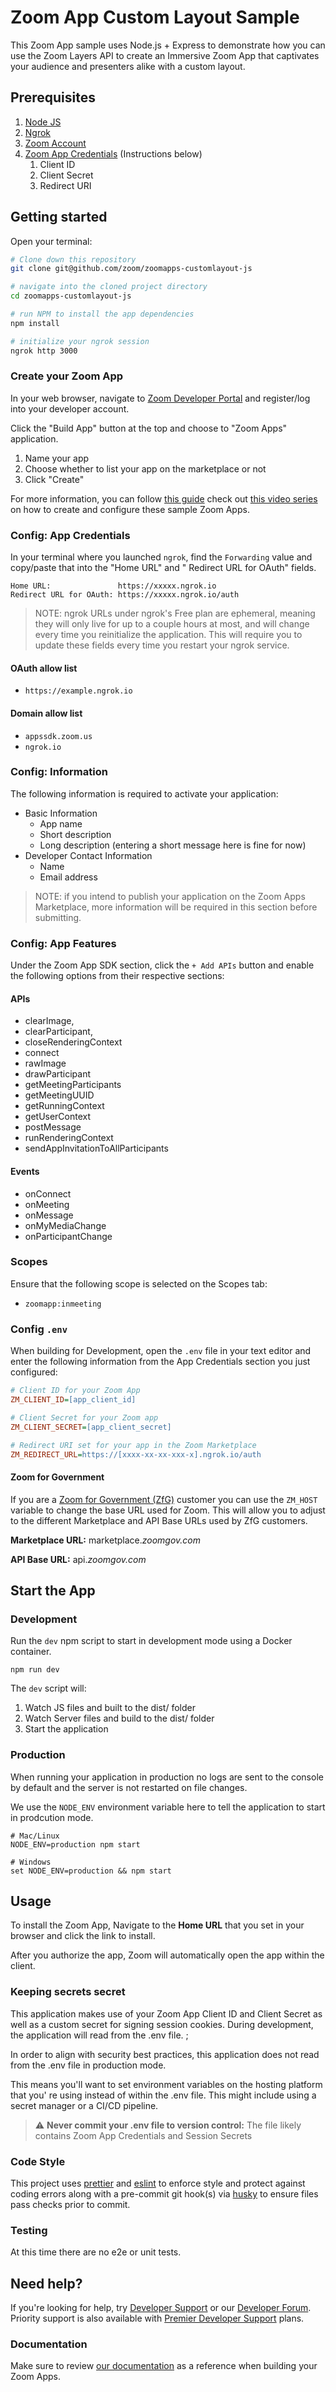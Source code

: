 # Zoom App Custom Layout Sample

This Zoom App sample uses Node.js + Express to demonstrate how you can use the Zoom Layers API to create an Immersive
Zoom App that captivates your audience and presenters alike with a custom layout.

## Prerequisites

1. [Node JS](https://nodejs.org/en/)
2. [Ngrok](https://ngrok.com/docs/getting-started)
3. [Zoom Account](https://support.zoom.us/hc/en-us/articles/207278726-Plan-Types-)
4. [Zoom App Credentials](#config:-app-credentials) (Instructions below)
    1. Client ID
    2. Client Secret
    3. Redirect URI

## Getting started

Open your terminal:

```bash
# Clone down this repository
git clone git@github.com/zoom/zoomapps-customlayout-js

# navigate into the cloned project directory
cd zoomapps-customlayout-js

# run NPM to install the app dependencies
npm install

# initialize your ngrok session
ngrok http 3000
```

### Create your Zoom App

In your web browser, navigate to [Zoom Developer Portal](https://developers.zoom.us/) and register/log into your
developer account.

Click the "Build App" button at the top and choose to "Zoom Apps" application.

1. Name your app
2. Choose whether to list your app on the marketplace or not
3. Click "Create"

For more information, you can follow [this guide](https://marketplace.zoom.us/docs/beta-docs/zoom-apps/createazoomapp)
check out  [this video series]() on how to create and configure these sample Zoom Apps.

### Config: App Credentials

In your terminal where you launched `ngrok`, find the `Forwarding` value and copy/paste that into the "Home URL" and "
Redirect URL for OAuth" fields.

```
Home URL:               https://xxxxx.ngrok.io
Redirect URL for OAuth: https://xxxxx.ngrok.io/auth
```

> NOTE: ngrok URLs under ngrok's Free plan are ephemeral, meaning they will only live for up to a couple hours at most, and will change every time you reinitialize the application. This will require you to update these fields every time you restart your ngrok service.

#### OAuth allow list

- `https://example.ngrok.io`

#### Domain allow list

- `appssdk.zoom.us`
- `ngrok.io`

### Config: Information

The following information is required to activate your application:

- Basic Information
    - App name
    - Short description
    - Long description (entering a short message here is fine for now)
- Developer Contact Information
    - Name
    - Email address

> NOTE: if you intend to publish your application on the Zoom Apps Marketplace, more information will be required in this section before submitting.

### Config: App Features

Under the Zoom App SDK section, click the `+ Add APIs` button and enable the following options from their respective
sections:

#### APIs

- clearImage,
- clearParticipant,
- closeRenderingContext
- connect
- rawImage
- drawParticipant
- getMeetingParticipants
- getMeetingUUID
- getRunningContext
- getUserContext
- postMessage
- runRenderingContext
- sendAppInvitationToAllParticipants

#### Events

- onConnect
- onMeeting
- onMessage
- onMyMediaChange
- onParticipantChange

### Scopes

Ensure that the following scope is selected on the Scopes tab:
- `zoomapp:inmeeting`

### Config `.env`

When building for Development, open the `.env` file in your text editor and enter the following information from the App Credentials section you just
configured:

```ini
# Client ID for your Zoom App
ZM_CLIENT_ID=[app_client_id]

# Client Secret for your Zoom app
ZM_CLIENT_SECRET=[app_client_secret]

# Redirect URI set for your app in the Zoom Marketplace
ZM_REDIRECT_URL=https://[xxxx-xx-xx-xxx-x].ngrok.io/auth
```

#### Zoom for Government

If you are a [Zoom for Government (ZfG)](https://www.zoomgov.com/) customer you can use the `ZM_HOST` variable to change
the base URL used for Zoom. This will allow you to adjust to the different Marketplace and API Base URLs used by ZfG
customers.

**Marketplace URL:** marketplace.*zoomgov.com*

**API Base URL:** api.*zoomgov.com*

## Start the App

### Development

Run the `dev` npm script to start in development mode using a Docker container.

```shell
npm run dev
```

The `dev` script will:

1. Watch JS files and built to the dist/ folder
1. Watch Server files and build to the dist/ folder
1. Start the application

### Production

When running your application in production no logs are sent to the console by default and the server is not restarted
on file changes.

We use the `NODE_ENV` environment variable here to tell the application to start in prodcution mode.

```shell
# Mac/Linux
NODE_ENV=production npm start

# Windows
set NODE_ENV=production && npm start
````

## Usage

To install the Zoom App, Navigate to the **Home URL** that you set in your browser and click the link to install.

After you authorize the app, Zoom will automatically open the app within the client.

### Keeping secrets secret

This application makes use of your Zoom App Client ID and Client Secret as well as a custom secret for signing session
cookies. During development, the application will read from the .env file. ;

In order to align with security best practices, this application does not read from the .env file in production mode.

This means you'll want to set environment variables on the hosting platform that you'
re using instead of within the .env file. This might include using a secret manager or a CI/CD pipeline.

> :warning: **Never commit your .env file to version control:** The file likely contains Zoom App Credentials and Session Secrets

### Code Style

This project uses [prettier](https://prettier.io/) and [eslint](https://eslint.org/) to enforce style and protect
against coding errors along with a pre-commit git hook(s) via [husky](https://typicode.github.io/husky/#/) to ensure
files pass checks prior to commit.

### Testing

At this time there are no e2e or unit tests.

## Need help?

If you're looking for help, try [Developer Support](https://devsupport.zoom.us) or
our [Developer Forum](https://devforum.zoom.us). Priority support is also available
with [Premier Developer Support](https://zoom.us/docs/en-us/developer-support-plans.html) plans.

### Documentation
Make sure to review [our documentation](https://marketplace.zoom.us/docs/zoom-apps/introduction/) as a reference when building your Zoom Apps.